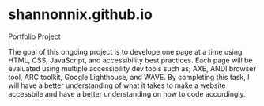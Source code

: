 # shannonnix.github.io

Portfolio Project

The goal of this ongoing project is to develope one page at a time using HTML, CSS, JavaScript, and accessibility best practices. 
Each page will be evaluated using multiple accessibility dev tools such as; AXE, ANDI browser tool, ARC toolkit, Google Lighthouse, and WAVE. 
By completing this task, I will have a better understanding of what it takes to make a website accessbile and have a better understanding on how to code accordingly.
